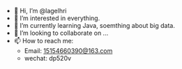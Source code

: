 - 👋 Hi, I’m @lagelhri
- 👀 I’m interested in everything.
- 🌱 I’m currently learning Java, soemthing about big data.
- 💞️ I’m looking to collaborate on ...
- 📫 How to reach me: 
  * Email: 15154660390@163.com
  * wechat: dp520v
  

<!---
lagelhri/lagelhri is a ✨ special ✨ repository because its `README.md` (this file) appears on your GitHub profile.
You can click the Preview link to take a look at your changes.
--->

